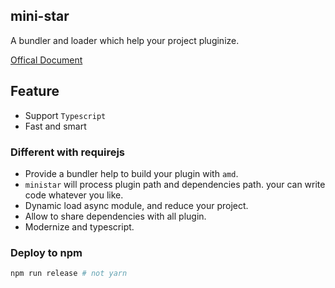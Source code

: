 ## mini-star

A bundler and loader which help your project pluginize.

[Offical Document](https://ministar.moonrailgun.com/)

## Feature

- Support `Typescript`
- Fast and smart

### Different with requirejs

- Provide a bundler help to build your plugin with `amd`.
- `ministar` will process plugin path and dependencies path. your can write code whatever you like.
- Dynamic load async module, and reduce your project.
- Allow to share dependencies with all plugin.
- Modernize and typescript.


### Deploy to npm

```bash
npm run release # not yarn
```
